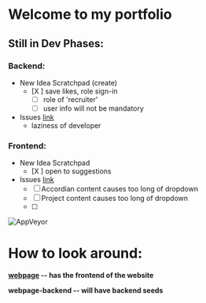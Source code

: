# Welcome to my portfolio

## Still in Dev Phases:

### Backend:
  - New Idea Scratchpad (create)
    - [X ] save likes, role sign-in
      - [ ] role of 'recruiter'
      - [ ] user info will not be mandatory
  - Issues [link](https://github.com/fletchulence/myPortfolio/issues)
    - laziness of developer
### Frontend:
  - New Idea Scratchpad
    - [X ] open to suggestions
  - Issues [link](https://github.com/fletchulence/myPortfolio/issues)
    - [ ] Accordian content causes too long of dropdown
    - [ ] Project content causes too long of dropdown
    - [ ] 

  

<img alt="AppVeyor" src="https://img.shields.io/appveyor/build/flechulence/myPortfolio?style=for-the-badge">

# How to look around:

  **[webpage](https://github.com/fletchulence/myPortfolio/tree/main/webpage) -- has the frontend of the website**
  
  **webpage-backend -- will have backend seeds**
